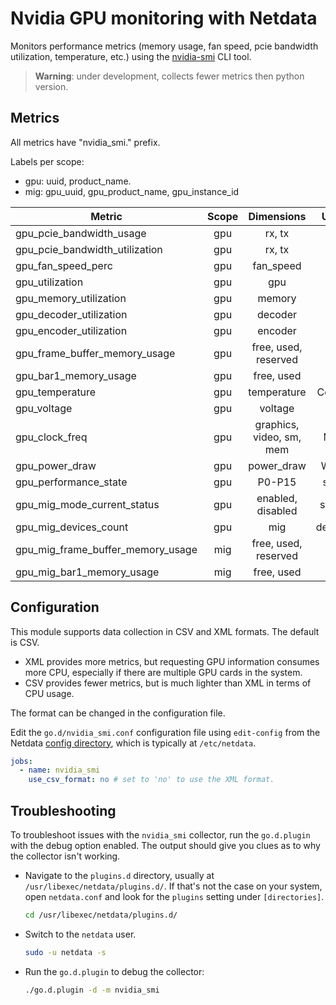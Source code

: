 <!--
title: "Nvidia GPU monitoring with Netdata"
custom_edit_url: "https://github.com/netdata/go.d.plugin/edit/master/modules/nvidia_smi/README.md"
description: "Monitors performance metrics using the nvidia-smi CLI tool."
sidebar_label: "nvidia_smi-go.d.plugin (Recommended)"
learn_status: "Published"
learn_topic_type: "References"
learn_rel_path: "Integrations/Monitoring/Devices"
-->

# Nvidia GPU monitoring with Netdata

Monitors performance metrics (memory usage, fan speed, pcie bandwidth utilization, temperature, etc.)
using the [nvidia-smi](https://developer.nvidia.com/nvidia-system-management-interface) CLI tool.

> **Warning**: under development, collects fewer metrics then python version.

## Metrics

All metrics have "nvidia_smi." prefix.

Labels per scope:

- gpu: uuid, product_name.
- mig: gpu_uuid, gpu_product_name, gpu_instance_id

| Metric                            | Scope |        Dimensions        |  Units  | XML | CSV |
|-----------------------------------|:-----:|:------------------------:|:-------:|:---:|:---:|
| gpu_pcie_bandwidth_usage          |  gpu  |          rx, tx          |   B/s   | yes | no  |
| gpu_pcie_bandwidth_utilization    |  gpu  |          rx, tx          |    %    | yes | no  |
| gpu_fan_speed_perc                |  gpu  |        fan_speed         |    %    | yes | yes |
| gpu_utilization                   |  gpu  |           gpu            |    %    | yes | yes |
| gpu_memory_utilization            |  gpu  |          memory          |    %    | yes | yes |
| gpu_decoder_utilization           |  gpu  |         decoder          |    %    | yes | no  |
| gpu_encoder_utilization           |  gpu  |         encoder          |    %    | yes | no  |
| gpu_frame_buffer_memory_usage     |  gpu  |   free, used, reserved   |    B    | yes | yes |
| gpu_bar1_memory_usage             |  gpu  |        free, used        |    B    | yes | no  |
| gpu_temperature                   |  gpu  |       temperature        | Celsius | yes | yes |
| gpu_voltage                       |  gpu  |         voltage          |    V    | yes | no  |
| gpu_clock_freq                    |  gpu  | graphics, video, sm, mem |   MHz   | yes | yes |
| gpu_power_draw                    |  gpu  |        power_draw        |  Watts  | yes | yes |
| gpu_performance_state             |  gpu  |          P0-P15          |  state  | yes | yes |
| gpu_mig_mode_current_status       |  gpu  |    enabled, disabled     | status  | yes | no  |
| gpu_mig_devices_count             |  gpu  |           mig            | devices | yes | no  |
| gpu_mig_frame_buffer_memory_usage |  mig  |   free, used, reserved   |    B    | yes | no  |
| gpu_mig_bar1_memory_usage         |  mig  |        free, used        |    B    | yes | no  |

## Configuration

This module supports data collection in CSV and XML formats. The default is CSV.

- XML provides more metrics, but requesting GPU information consumes more CPU, especially if there are multiple GPU
  cards in the system.
- CSV provides fewer metrics, but is much lighter than XML in terms of CPU usage.

The format can be changed in the configuration file.

Edit the `go.d/nvidia_smi.conf` configuration file using `edit-config` from the
Netdata [config directory](https://learn.netdata.cloud/docs/configure/nodes), which is typically at `/etc/netdata`.

```yaml
jobs:
  - name: nvidia_smi
    use_csv_format: no # set to 'no' to use the XML format.
```

## Troubleshooting

To troubleshoot issues with the `nvidia_smi` collector, run the `go.d.plugin` with the debug option enabled. The
output should give you clues as to why the collector isn't working.

- Navigate to the `plugins.d` directory, usually at `/usr/libexec/netdata/plugins.d/`. If that's not the case on
  your system, open `netdata.conf` and look for the `plugins` setting under `[directories]`.

  ```bash
  cd /usr/libexec/netdata/plugins.d/
  ```

- Switch to the `netdata` user.

  ```bash
  sudo -u netdata -s
  ```

- Run the `go.d.plugin` to debug the collector:

  ```bash
  ./go.d.plugin -d -m nvidia_smi
  ```
